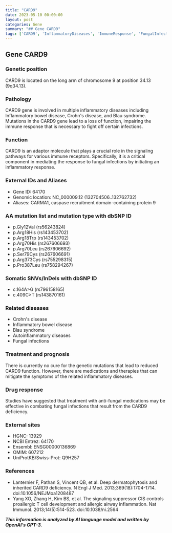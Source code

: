 ```yaml
---
title: "CARD9"
date: 2023-05-10 00:00:00
layout: post
categories: Gene
summary: "## Gene CARD9"
tags: ['CARD9', 'InflammatoryDiseases', 'ImmuneResponse', 'FungalInfections', 'GeneticMutations', 'AntiFungalMedications', 'Treatment', 'Prognosis']
---
```


## Gene CARD9

### Genetic position
CARD9 is located on the long arm of chromosome 9 at position 34.13 (9q34.13).

### Pathology
CARD9 gene is involved in multiple inflammatory diseases including Inflammatory bowel disease, Crohn's disease, and Blau syndrome. Mutations in the CARD9 gene lead to a loss of function, impairing the immune response that is necessary to fight off certain infections.

### Function
CARD9 is an adaptor molecule that plays a crucial role in the signaling pathways for various immune receptors. Specifically, it is a critical component in mediating the response to fungal infections by initiating an inflammatory response.

### External IDs and Aliases
- Gene ID: 64170
- Genomic location: NC_000009.12 (132704506..132762732)
- Aliases: CARMA1, caspase recruitment domain-containing protein 9

### AA mutation list and mutation type with dbSNP ID
- p.Gly12Val (rs56243824)
- p.Arg18His (rs143453702)
- p.Arg18Trp (rs143453702)
- p.Arg70His (rs267606693)
- p.Arg70Leu (rs267606692)
- p.Ser79Cys (rs267606691)
- p.Arg373Cys (rs755298315)
- p.Pro387Leu (rs758294267)

### Somatic SNVs/InDels with dbSNP ID 
- c.164A>G (rs796158165)
- c.409C>T (rs143870161)

### Related diseases
- Crohn's disease
- Inflammatory bowel disease
- Blau syndrome
- Autoinflammatory diseases
- Fungal infections

### Treatment and prognosis
There is currently no cure for the genetic mutations that lead to reduced CARD9 function. However, there are medications and therapies that can mitigate the symptoms of the related inflammatory diseases.

### Drug response
Studies have suggested that treatment with anti-fungal medications may be effective in combating fungal infections that result from the CARD9 deficiency.

### External sites
- HGNC: 13929
- NCBI Entrez: 64170
- Ensembl: ENSG00000136869
- OMIM: 607212
- UniProtKB/Swiss-Prot: Q9H257

### References
- Lanternier F, Pathan S, Vincent QB, et al. Deep dermatophytosis and inherited CARD9 deficiency. N Engl J Med. 2013;369(18):1704-1714. doi:10.1056/NEJMoa1208487
- Yang XO, Zhang H, Kim BS, et al. The signaling suppressor CIS controls proallergic T cell development and allergic airway inflammation. Nat Immunol. 2013;14(5):514-523. doi:10.1038/ni.2564

**_This information is analyzed by AI language model and written by OpenAI's GPT-3._**